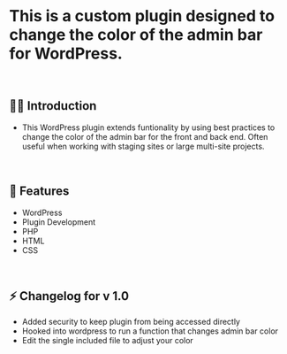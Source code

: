 ![]()

# This is a custom plugin designed to change the color of the admin bar for WordPress.

<br>


## 🙋‍♂️ Introduction 

- This WordPress plugin extends funtionality by using best practices to change the color of the admin bar for the front and back end. Often useful when working with staging sites or large multi-site projects.


<br>

## 📜 Features
- WordPress
- Plugin Development
- PHP
- HTML
- CSS
<br>

## ⚡ Changelog for v 1.0
- Added security to keep plugin from being accessed directly
- Hooked into wordpress to run a function that changes admin bar color
- Edit the single included file to adjust your color
<br>

![]()

